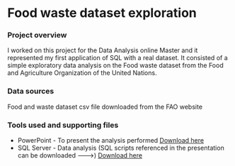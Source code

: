 # Food waste dataset exploration

### Project overview

I worked on this project for the Data Analysis online Master and it represented my first application of SQL with a real dataset.
It consisted of a simple exploratory data analysis on the Food waste dataset from the Food and Agriculture Organization of the United Nations.

### Data sources

Food and waste dataset csv file downloaded from the FAO website

### Tools used and supporting files

- PowerPoint - To present the analysis performed [Download here](https://github.com/fabiooperti/Fabio-Operti---Data-analytics-project/blob/main/SQL%20project/SQL%20project%20-%20Food%20waste%20dataset%20analysis.pptx)
- SQL Server - Data analysis (SQL scripts referenced in the presentation can be downloaded --->) [Download here](https://github.com/fabiooperti/Fabio-Operti---Data-analytics-project/blob/main/SQL%20project/SQL%20scripts.docx)

